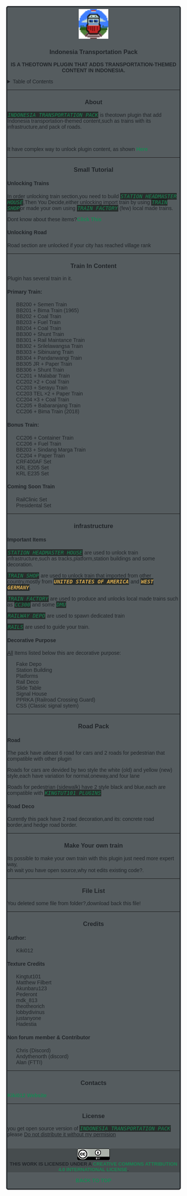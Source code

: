 <style>
main{
  background-color:#555c5f;
  border:3px solid #23272A;
  color:#212529;
  border-radius:5px;
  margin-left:1rem;
  margin-right:1rem;
  font-family:sans-serif;
}
li {
  padding-left: 0rem;
  margin-left:0rem;
  list-style: none;
}
a {
  color: #198754;
  font-weight: bold;
  text-decoration: none;
}
a:hover {
  color: #0a58ca;
}

a:not([href]):not([class]), a:not([href]):not([class]):hover {
  color: inherit;
  text-decoration: none;
}
.mention{
  color: #198754;
  background-color:rgba(10,14,10,.6);
  font-weight:italic thin;
  font-family:monospace;
  padding:1px;
  text-transform:uppercase;
}
.country{
  color:#DBAD52;
  background-color:rgba(10,14,10,.6);
  font-weight:bold;
  font-family:monospace;
  padding:1px;
  text-transform:uppercase;
}
.license{
  background-color:rgba(10,14,10,.2);
  font-weight:bold;
  text-transform:uppercase;
  font-size:13px;
}
.lead{
  font-size:14px;
  font-weight:bold;
  text-transform:uppercase;
}
</style>
<main style=" "><div align="center">
    <img src="Content_icon/icon2.png" alt="Logo" width="80" height="80" style="margin-top:5px;">

  <h3 align="center">Indonesia Transportation Pack</h3>

  <p align="center" class="lead">
    Is a theotown plugin that adds transportation-themed content in Indonesia.
  </p>
</div>
<details>
  <summary>Table of Contents</summary>
  <ul>
    <li><a href="#About">About</a></li>
    <li><a href="#HOW">Small Tutorial</a></li>
    <li>
      <a href="#TIC">Train In Contents:</a>
      <ul>
        <li><a href="#PTR">Primary Train</a></li>
        <li><a href="#BTR">Bonus Train</a></li>
        <li><a href="#CSTR">Coming Soon Train</a></li>
      </ul>
    </li>
    <li>
      <a href="#INFRA">infrastructure</a>:
      <ul>
        <li><a href="#MAIN">Important</a></li>
        <li><a href="#DECO">Decorative</a></li>
      </ul>
    </li>
    <li>
      <a href="#ROAD">Road Pack</a>:
      <ul>
        <li><a href="#RROAD">Road </a></li>
        <li><a href="#RDECO">Road decoration</a></li>
      </ul>
    </li>
    <li><a href="#MYOTR">Make custom train</a></li>
    <li><a href="#FILE">File List</a></li>
    <li><a href="#CRED">Credits</a></li>
    <li><a href="#CONTA">Contacts</a></li>
    <li><a href="#LICENSE">License</a></li>
  </ul>
</details><hr>
<div id="About">
  <h3 align="center">About</h3>
  <p><i class="mention">Indonesia Transportation pack</i> is theotown plugin that add Indonesia transportation-themed content,such as trains with its infrastructure,and pack of roads.</p><br />
  <p>It have complex way to unlock plugin content, as shown <a href="#HOW">Here</a></p>
</div><hr>
<div id="HOW">
  <h3 align="center">Small Tutorial</h3>
  <h4>Unlocking Trains</h4>
  <p>In order unlocking train section,you need to build <i class="mention">station headmaster house</i>,Then You Decide,either unlocking import train by using <i class="mention">Train Shop</i>or made your own using <i class="mention">Train factory</i> (few) local made trains.</p>
  <p> Dont know about these items?<a href="#INFRA">Click This</a>
  <h4>Unlocking Road</h4>
  <p>Road section are unlocked if your city has reached village rank</p>
</div><hr>
<div id="TIC">
    <h3 align="center"> Train In Content </h3>
    <p>Plugin has several train in it.</p>
    <h4 id="PTR">Primary Train:</h4><ul>
      <li>BB200 + Semen Train</li>
      <li>BB201 + Bima Train (1965)</li>
      <li>BB202 + Coal Train</li>
      <li>BB203 + Fuel Train</li>
      <li>BB204 + Coal Train</li>
      <li>BB300 + Shunt Train</li>
      <li>BB301 + Rail Maintance Train</li>
      <li>BB302 + Srilelawangsa Train</li>
      <li>BB303 + Sibinuang Train</li>
      <li>BB304 + Pandanwangi Train</li>
      <li>BB305 JR + Paper Train</li>
      <li>BB306 + Shunt Train</li>
      <li>CC201 + Malabar Train</li>
      <li>CC202 ×2 + Coal Train</li>
      <li>CC203 + Serayu Train</li>
      <li>CC203 TEL ×2 + Paper Train</li>
      <li>CC204 ×3 + Coal Train</li>
      <li>CC205 + Babaranjang Train</li>
      <li>CC206 + Bima Train (2018)</li>
    </ul>
    <h4 id="BTR">Bonus Train:</h4><ul>
      <li>CC206 + Container Train</li>
      <li>CC206 + Fuel Train</li>
      <li>BB203 + Sindang Marga Train</li>
      <li>CC204 + Paper Train</li>
      <li>CRF400AF Set</li>
      <li>KRL E205 Set</li>
      <li>KRL E235 Set</li>
    </ul>
    <h4 id="CSTR">Coming Soon Train</h4><ul>
      <li>RailClinic Set</li>
      <li>Presidental Set</li>
    </h4>
</div><hr>
<div id="INFRA">
  <h3 align="center">infrastructure</h3>
  <h4 id="MAIN">Important Items</h4>
  <p><i class="mention">station headmaster house</i> are used to unlock train infrastructure,such as tracks,platform,station buildings and some decoration.</p>
  <p><i class="mention">Train Shop</i> are used to unlock train that imported from other country,mostly from <i class="country">united states of america</i> and <i class="country">west germany</i>.</p>
  <p><i class="mention">Train factory</i> are used to produce and unlocks local made trains such as <i class="mention">CC300</i> and some <i class="mention">DMU</i></p>
  <p><i class="mention">Railway Depo</i> are used to spawn dedicated train</p>
  <p><i class="mention">Rails</i> are used to guide your train.</p>
  <h4 id="DECO"> Decorative Purpose</h4>
  <p><u>All</u> Items listed below this are decorative purpose:
  <ul>
    <li>Fake Depo</li>
    <li>Station Building</li>
    <li>Platforms</li>
    <li>Rail Deco</li>
    <li>Slide Table</li>
    <li>Signal House</li>
    <li>PPRKA (Railroad Crossing Guard)</li>
    <li>CSS (Classic signal sytem)</li>
  </ul>
  </p>
</div><hr>
<div id="ROAD">
  <h3 align="center">Road Pack</h3>
  <h4 id="RROAD">Road</h4>
  <p> The pack have atleast 6 road for cars and 2 roads for pedestrian that compatible with other plugin</p>
  <p> Roads for cars are devided by two style the white (old) and yellow (new) style,each have variation for normal,oneway,and four lane</p>
  <p> Roads for pedestrian (sidewalk) have 2 style black and blue,each are compatible with <i class="mention"> Kingtut101 Plugins</i>
  <h4 id="RDECO">Road Deco</h4>
  <p> Curently this pack have 2 road decoration,and its: concrete road border,and hedge road border.</p>
</div><hr>
<div id="MYOTR">
  <h3 align="center">Make Your own train</h3>
  <p>Its possible to make your own train with this plugin just need more expert way,<br>oh wait you have open source,why not edits existing code?.</p>
</div><hr>
<div id="FILE">
  <h3 align="center">File List</h3>
  <p>You deleted some file from folder?,download back this file!</p>
</div><hr>
<div id="CRED">
  <h3 align="center">Credits</h3>
  <h4>Author:</h4>
  <ul><li>Kiki012</li></ul>
  <h4>Texture Credits</h4>
  <ul>
    <li>Kingtut101</li>
    <li>Matthew Filbert</li>
    <li>Akunbaru123</li>
    <li>Pederont</li>
    <li>mdk_813</li>
    <li>theotheorich</li>
    <li>lobbydivinus</li>
    <li>justanyone</li>
    <li>Hadestia</li>
  </ul>
  <h4>Non forum member & Contributor</h4>
  <ul>
    <li>Chris (Discord)</li>
    <li>Andythenorth (discord)</li>
    <li>Alan (FTTI)</li>
  </ul>
</div><hr>
<div id="CONTA">
  <h3 align="center"> Contacts </h3>
  <a href="https://kiki012184.github.io/K012-Theotown.com/index.html">Kiki012 Website</a>
</div><hr>
<div id="LICENSE">
  <h3 align="center">License</h3>
  <p>you get open source version of <i class="mention">Indonesia Transportation pack</i> please <u> Do not distribute it without my permision</u></p><br>
  <div align="center" class="license"><a rel="license" href="http://creativecommons.org/licenses/by/4.0/"><img alt="Creative Commons License" style="border-width:0" src="CreativeCommonsLicenseIcon.png" /></a><br />This work is licensed under a <a rel="license" href="http://creativecommons.org/licenses/by/4.0/">Creative Commons Attribution 4.0 International License</a>.</div>
</div>
<p align="center" class="lead"><a href="#top">back to top</a></p></main>
<!--#### Built With


* [Next.js](https://nextjs.org/)
* [React.js](https://reactjs.org/)
* [Vue.js](https://vuejs.org/)
* [Angular](https://angular.io/)
* [Svelte](https://svelte.dev/)
* [Laravel](https://laravel.com)
* [Bootstrap](https://getbootstrap.com)
* [JQuery](https://jquery.com)

<p align="right">(<a href="#top">back to top</a>)</p>
Version:5.9 Type: Playtest
Indonesia Transportation Pack

English:
Is a theotown plugin that adds transportation-themed content in Indonesia
For example, a complete train with infrastructure, and a road package

Update changes:
 • Fixed Night Mode Bug
 • Added Several New Station buildings
 • Updated Some Train Cars.
 • Fixed Some Bugs found by akunbaru123

Playtest version!  If you find a bug please comment or report it in more info in the plugin.


 More detailed information is in the Plug-in Plug-in Manual

Bahasa Indonesia:
Adalah plugin theotown yang menambahkan konten bertemakan transportasi di indonesia
Contohnya kereta api lengkap dengan infrastrukturnya,Dan satu paket jalan

Perubahan update:
• Memperbaiki Bug Mode Malam
• Menambahkan Beberapa bangunan Stasiun Baru
• Memperbarui Beberapa Gerbong Kereta. 
• Memperbaiki Beberapa Bug yang ditemukan oleh akunbaru123

Versi Playtest! Jika menemukan bug mohon komentar atau lapor di info lebih di plugin.

Thumbnail: 
Credit: Kiki012
Font: VCR EAS

Info lebih lengkap ada di Manual Plug-in plugin

if i forget to mention someone or mistake, please forgive me
This work is licensed under the Creative Commons Attribution-NonCommercial 4.0 International License. To view a copy of this license, visit http://creativecommons.org/licenses/by-nc/4.0/ or send a letter to Creative Commons, PO Box 1866, Mountain View, CA 94042, USA.-->
